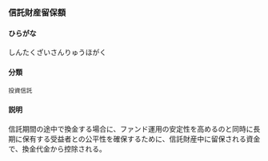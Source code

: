 <div style="display:none;">

## [あ行](securities-terms?id=あ行)
## [か行](securities-terms?id=か行)
## [さ行](securities-terms?id=さ行)

</div>

### 信託財産留保額

#### ひらがな

しんたくざいさんりゅうほがく

#### 分類

`投資信託`

#### 説明

信託期間の途中で換金する場合に、ファンド運用の安定性を高めるのと同時に長期に保有する受益者との公平性を確保するために、信託財産中に留保される資金で、換金代金から控除される。

<div style="display:none;">

## [た行](securities-terms?id=た行)
## [な行](securities-terms?id=な行)
## [は行](securities-terms?id=は行)
## [ま行](securities-terms?id=ま行)
## [や行](securities-terms?id=や行)
## [ら行](securities-terms?id=ら行)
## [わ行](securities-terms?id=わ行)
## [英数字・記号](securities-terms?id=英数字・記号)

</div>

